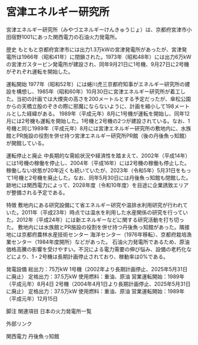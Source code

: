 # 宮津エネルギー研究所

宮津エネルギー研究所（みやづエネルギーけんきゅうじょ）は、京都府宮津市小田宿野1001にあった関西電力の石油火力発電所。

歴史
もともと京都府宮津市には出力1.3万kWの宮津発電所があったが、宮津発電所は1966年（昭和41年）に閉鎖された。1973年（昭和48年）には出力6万kWの宮津ガスタービン発電所が建設され、同年9月21日に1号機、9月27日に2号機がぞれぞれ運転を開始した。

運転開始
1977年（昭和52年）には蜷川虎三京都府知事がエネルギー研究所の建設を構想し、1985年（昭和60年）10月30日に宮津エネルギー研究所が着工した。当初の計画では大煙突の高さを200メートルとする予定だったが、傘松公園からの天橋立股のぞきの際に邪魔にならないように、計画を縮小して198メートルとした経緯がある。
1989年（平成元年）8月に1号機が運転を開始し、同年12月には2号機も運転を開始した。1号機と2号機の2つが建設されている。なお、1号機と同じ1989年（平成元年）8月には宮津エネルギー研究所の敷地内に、水族館とPR施設の役割を併せ持つ宮津エネルギー研究所PR館（後の丹後魚っ知館）が開館している。

運転停止と廃止
中長期的な需給状況や経済性を踏まえて、2002年（平成14年）には1号機の稼働を停止し、2004年（平成16年）には2号機の稼働も停止した。
稼働しない状態が20年近くも続いていたが、2023年（令和5年）5月31日をもって1号機と2号機を廃止した。なお、同年5月30日には丹後魚っ知館も閉館した。跡地には関西電力によって、2028年度（令和10年度）を目途に企業誘致エリアが整備される予定である。

特徴
敷地内にある研究設備にて省エネルギー研究や温排水利用研究が行われていた。2011年（平成23年）時点では温水を利用した水産関係の研究を行っていた。2012年（平成24年）には新エネルギーなどに関する研究活動を打ち切った。
敷地内には水族館とPR施設の役割を併せ持つ丹後魚っ知館があった。隣接地には京都府農林水産技術センター 海洋センター（1976年移転）、京都府栽培漁業センター（1984年度開所）などがあった。
石油火力発電所であるため、原油価格高騰の影響を受けやすい。不況による電力需要の伸び悩み、設備の老朽化などにより、1・2号機は長期計画停止されており、稼動率は0%である。

発電設備
総出力：75万kW
1号機（2002年より長期計画停止、2025年5月31日に廃止）
定格出力：37.5万kW
使用燃料：重油、原油
営業運転開始：1989年（平成元年）8月4日
2号機（2004年4月1日より長期計画停止、2025年5月31日に廃止）
定格出力：37.5万kW
使用燃料：重油、原油
営業運転開始：1989年（平成元年）12月15日

脚注
関連項目
日本の火力発電所一覧

外部リンク

関西電力
丹後魚っ知館